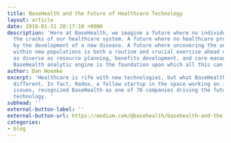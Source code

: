 ```yaml
---
title: BaseHealth and the Future of Healthcare Technology
layout: article
date: 2018-01-31 20:17:10 +0000
description: 'Here at BaseHealth, we imagine a future where no individual falls through
  the cracks of our healthcare system. A future where no healthcare provider is blindsided
  by the development of a new disease. A future where uncovering the unknown risk
  within new populations is both a routine and crucial exercise ahead of activities
  as diverse as resource planning, benefits development, and care management. The
  BaseHealth analytic engine is the foundation upon which all this can be accomplished. '
author: Dan Hoemke
excerpt: 'Healthcare is rife with new technologies, but what BaseHealth is doing is
  different. In fact, Redox, a fellow startup in the space working on interoperability
  issues, recognized BaseHealth as one of 70 companies driving the future of healthcare
  technology. '
subhead: ''
external-button-label: ''
external-button-url: https://medium.com/@basehealth/basehealth-and-the-future-of-healthcare-technology-f7c8bee4326a
categories:
- blog
---
```

